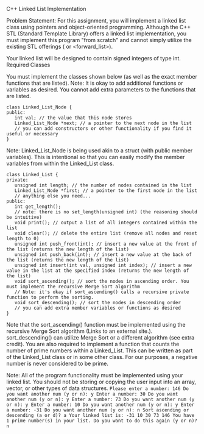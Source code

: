 C++ Linked List Implementation

Problem Statement:
For this assignment, you will implement a linked list class using pointers and object-oriented programming. Although the C++ STL (Standard Template Library) offers a linked list implementation, you must implement this program "from scratch" and cannot simply utilize the existing STL offerings (<list> or <forward_list>).

Your linked list will be designed to contain signed integers of type int.
Required Classes

You must implement the classes shown below (as well as the exact member functions that are listed).
Note: It is okay to add additional functions or variables as desired. You cannot add extra parameters to the functions that are listed.

```
class Linked_List_Node {
public:
   int val; // the value that this node stores
   Linked_List_Node *next; // a pointer to the next node in the list
   // you can add constructors or other functionality if you find it useful or necessary
}
```
Note: Linked_List_Node is being used akin to a struct (with public member variables). This is intentional so that you can easily modify the member variables from within the Linked_List class.
```
class Linked_List {
private:
   unsigned int length; // the number of nodes contained in the list
   Linked_List_Node *first; // a pointer to the first node in the list
   // anything else you need...
public:
   int get_length();
   // note: there is no set_length(unsigned int) (the reasoning should be intuitive)
   void print(); // output a list of all integers contained within the list
   void clear(); // delete the entire list (remove all nodes and reset length to 0)
   unsigned int push_front(int); // insert a new value at the front of the list (returns the new length of the list)
   unsigned int push_back(int); // insert a new value at the back of the list (returns the new length of the list)
   unsigned int insert(int val, unsigned int index); // insert a new value in the list at the specified index (returns the new length of the list)
   void sort_ascending(); // sort the nodes in ascending order. You must implement the recursive Merge Sort algorithm
   // Note: it's okay if sort_ascending() calls a recursive private function to perform the sorting.
   void sort_descending(); // sort the nodes in descending order
   // you can add extra member variables or functions as desired
}
```
Note that the sort_ascending() function must be implemented using the recursive Merge Sort algorithm (Links to an external site.). sort_descending() can utilize Merge Sort or a different algorithm (see extra credit).
You are also required to implement a function that counts the number of prime numbers within a Linked_List. This can be written as part of the Linked_List class or in some other class. For our purposes, a negative number is never considered to be prime.

Note: All of the program functionality must be implemented using your linked list. You should not be storing or copying the user input into an array, vector, or other types of data structures.
`
Please enter a number: 146
Do you want another num (y or n): y
Enter a number: 30
Do you want another num (y or n): y
Enter a number: 73
Do you want another num (y or n): y
Enter a number: 10
Do you want another num (y or n): y
Enter a number: -31
Do you want another num (y or n): n
Sort ascending or descending (a or d)? a
Your linked list is: -31 10 30 73 146
You have 1 prime number(s) in your list.
Do you want to do this again (y or n)? n
`
